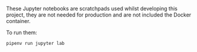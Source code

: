 These Jupyter notebooks are scratchpads used whilst developing this project,
they are not needed for production and are not included the Docker container.

To run them:

`pipenv run jupyter lab`